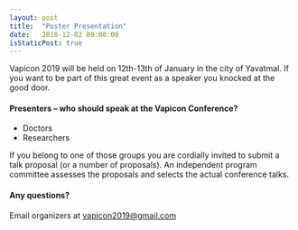 ```yaml
---
layout: post
title:  "Poster Presentation"
date:   2018-12-02 09:00:00
isStaticPost: true
---
```

Vapicon 2019 will be held on 12th-13th of January in the city of Yavatmal. If you want to be part of this great event as a speaker you knocked at the good door.

#### Presenters – who should speak at the Vapicon Conference?

* Doctors
* Researchers

If you belong to one of those groups you are cordially invited to submit a talk proposal (or a number of proposals). An independent program committee assesses the proposals and selects the actual conference talks.<br/>

#### Any questions? 
Email organizers at [vapicon2019@gmail.com](mailto:vapicon2019@gmail.com)
